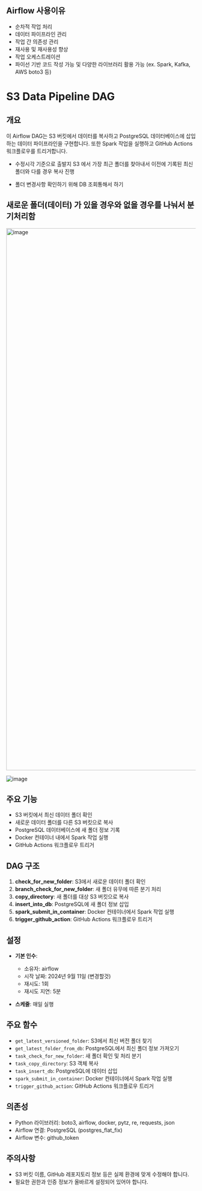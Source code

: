 ## Airflow 사용이유

- 순차적 작업 처리 
- 데이터 파이프라인 관리 
- 작업 간 의존성 관리 
- 재사용 및 재사용성 향상 
- 작업 오케스트레이션
- 파이선 기반 코드 작성 가능 및 다양한 라이브러리 활용 가능 (ex. Spark, Kafka, AWS boto3 등) 



# S3 Data Pipeline DAG

## 개요

이 Airflow DAG는 S3 버킷에서 데이터를 복사하고 PostgreSQL 데이터베이스에 삽입하는 데이터 파이프라인을 구현합니다. 또한 Spark 작업을 실행하고 GitHub Actions 워크플로우를 트리거합니다.


- 수정시각 기준으로 출발지 S3 에서 가장 최근 폴더를 찾아내서 이전에 기록된 최신 폴더와 다를 경우 복사 진행

- 폴더 변경사항 확인하기 위해 DB 조회통해서 하기

## 새로운 폴더(데이터) 가 있을 경우와 없을 경우를 나눠서 분기처리함 

<img width="1437" alt="image" src="https://github.com/user-attachments/assets/57c16af1-db74-4d54-9753-57d1c9e42d88">

![image](https://github.com/user-attachments/assets/18396525-df36-415f-9783-293ad31da28e)

## 주요 기능

- S3 버킷에서 최신 데이터 폴더 확인
- 새로운 데이터 폴더를 다른 S3 버킷으로 복사
- PostgreSQL 데이터베이스에 새 폴더 정보 기록
- Docker 컨테이너 내에서 Spark 작업 실행
- GitHub Actions 워크플로우 트리거

## DAG 구조

1. **check_for_new_folder**: S3에서 새로운 데이터 폴더 확인
2. **branch_check_for_new_folder**: 새 폴더 유무에 따른 분기 처리
3. **copy_directory**: 새 폴더를 대상 S3 버킷으로 복사
4. **insert_into_db**: PostgreSQL에 새 폴더 정보 삽입
5. **spark_submit_in_container**: Docker 컨테이너에서 Spark 작업 실행
6. **trigger_github_action**: GitHub Actions 워크플로우 트리거

## 설정

- **기본 인수**:
  - 소유자: airflow
  - 시작 날짜: 2024년 9월 11일 (변경할것)
  - 재시도: 1회
  - 재시도 지연: 5분

- **스케줄**: 매일 실행

## 주요 함수

- `get_latest_versioned_folder`: S3에서 최신 버전 폴더 찾기
- `get_latest_folder_from_db`: PostgreSQL에서 최신 폴더 정보 가져오기
- `task_check_for_new_folder`: 새 폴더 확인 및 처리 분기
- `task_copy_directory`: S3 객체 복사
- `task_insert_db`: PostgreSQL에 데이터 삽입
- `spark_submit_in_container`: Docker 컨테이너에서 Spark 작업 실행
- `trigger_github_action`: GitHub Actions 워크플로우 트리거

## 의존성

- Python 라이브러리: boto3, airflow, docker, pytz, re, requests, json
- Airflow 연결: PostgreSQL (postgres_flat_fix)
- Airflow 변수: github_token

## 주의사항

- S3 버킷 이름, GitHub 레포지토리 정보 등은 실제 환경에 맞게 수정해야 합니다.
- 필요한 권한과 인증 정보가 올바르게 설정되어 있어야 합니다.


